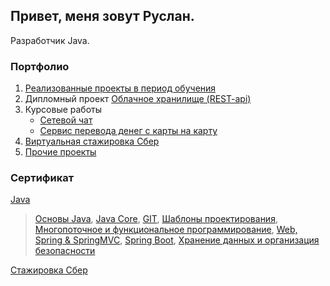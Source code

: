 ## Привет, меня зовут Руслан.
Разработчик Java.
### Портфолио
1. [Реализованные проекты в период обучения](https://github.com/rusandal/my-works/blob/main/README.md)
2. Дипломный проект [Облачное хранилище (REST-api)](https://github.com/rusandal/cloud-file-storage)
3. Курсовые работы    
    * [Сетевой чат](https://github.com/rusandal/myChat)
    * [Сервис перевода денег с карты на карту](https://github.com/rusandal/BackendMoneyTranfer-portfolio-)
4. [Виртуальная стажировка Сбер](https://github.com/rusandal/sber-sortDataFromFile)
5. [Прочие проекты](https://github.com/rusandal/works-more)

### Сертификат
[Java](https://github.com/rusandal/rusandal/blob/main/Java.pdf)  
>[Основы Java](https://github.com/rusandal/rusandal/blob/main/certificate.pdf), [Java Core](https://github.com/rusandal/rusandal/blob/main/certificate%20JavaCore.pdf), [GIT](https://github.com/rusandal/rusandal/blob/main/certificate%20GIT.pdf), [Шаблоны проектирования](https://github.com/rusandal/rusandal/blob/main/certificatePattern.pdf), [Многопоточное и функциональное программирование](https://github.com/rusandal/rusandal/blob/main/certificatePattern.pdf), [Web, Spring & SpringMVC](https://github.com/rusandal/rusandal/blob/main/certificate_Web%2C%20Spring%2C%20SpringMVC.pdf), [Spring Boot](https://github.com/rusandal/rusandal/blob/main/certificate%20SpringBoot.pdf), 
[Хранение данных и организация безопасности](https://github.com/rusandal/rusandal/blob/main/certificate%20DB%26Secure.pdf)  

[Стажировка Сбер](https://github.com/rusandal/rusandal/blob/main/Sber.pdf)
<!--
**rusandal/rusandal** is a ✨ _special_ ✨ repository because its `README.md` (this file) appears on your GitHub profile.

Here are some ideas to get you started:

- 🔭 I’m currently working on ...
- 🌱 I’m currently learning ...
- 👯 I’m looking to collaborate on ...
- 🤔 I’m looking for help with ...
- 💬 Ask me about ...
- 📫 How to reach me: ...
- 😄 Pronouns: ...
- ⚡ Fun fact: ...
-->
